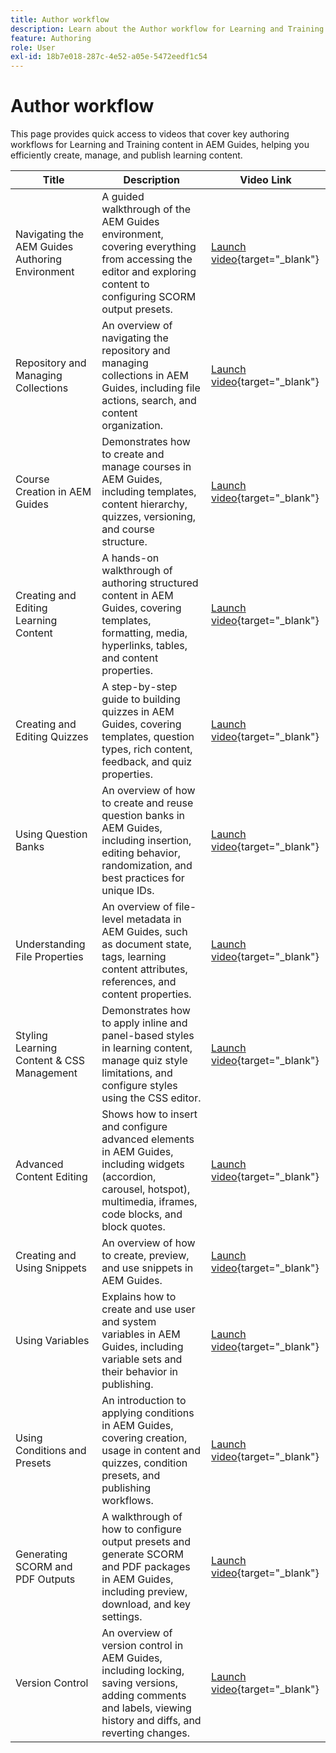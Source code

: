 ```yaml
---
title: Author workflow
description: Learn about the Author workflow for Learning and Training content in Experience Manager Guides.
feature: Authoring
role: User
exl-id: 18b7e018-287c-4e52-a05e-5472eedf1c54
---
```

# Author workflow

This page provides quick access to videos that cover key authoring workflows for Learning and Training content in AEM Guides, helping you efficiently create, manage, and publish learning content.

| Title | Description | Video Link |
|-------|-------------|------------|
| Navigating the AEM Guides Authoring Environment | A guided walkthrough of the AEM Guides environment, covering everything from accessing the editor and exploring content to configuring SCORM output presets. | [Launch video](https://video.tv.adobe.com/v/3469540/aem-guides-learning-content){target="_blank"} |
| Repository and Managing Collections | An overview of navigating the repository and managing collections in AEM Guides, including file actions, search, and content organization. | [Launch video](https://video.tv.adobe.com/v/3469539/learning-content-aem-guides){target="_blank"} |
| Course Creation in AEM Guides | Demonstrates how to create and manage courses in AEM Guides, including templates, content hierarchy, quizzes, versioning, and course structure. | [Launch video](https://video.tv.adobe.com/v/3469537/aem-guides-learning-content){target="_blank"} |
| Creating and Editing Learning Content | A hands-on walkthrough of authoring structured content in AEM Guides, covering templates, formatting, media, hyperlinks, tables, and content properties. | [Launch video](https://video.tv.adobe.com/v/3469535/learning-content-aem-guides){target="_blank"} |
| Creating and Editing Quizzes | A step-by-step guide to building quizzes in AEM Guides, covering templates, question types, rich content, feedback, and quiz properties. | [Launch video](https://video.tv.adobe.com/v/3469541/aem-guides-learning-content){target="_blank"} |
| Using Question Banks | An overview of how to create and reuse question banks in AEM Guides, including insertion, editing behavior, randomization, and best practices for unique IDs. | [Launch video](https://video.tv.adobe.com/v/3469313/aem-guides-learning-content){target="_blank"} |
| Understanding File Properties | An overview of file-level metadata in AEM Guides, such as document state, tags, learning content attributes, references, and content properties. | [Launch video](https://video.tv.adobe.com/v/3469538/learning-content-aem-guides){target="_blank"} |
| Styling Learning Content & CSS Management | Demonstrates how to apply inline and panel-based styles in learning content, manage quiz style limitations, and configure styles using the CSS editor. | [Launch video](https://video.tv.adobe.com/v/3469533/aem-guides-learning-content){target="_blank"} |
| Advanced Content Editing | Shows how to insert and configure advanced elements in AEM Guides, including widgets (accordion, carousel, hotspot), multimedia, iframes, code blocks, and block quotes. | [Launch video](https://video.tv.adobe.com/v/3469531/learning-content-aem-guides){target="_blank"} |
| Creating and Using Snippets | An overview of how to create, preview, and use snippets in AEM Guides. | [Launch video](https://video.tv.adobe.com/v/3469534/learning-content-aem-guides){target="_blank"} |
| Using Variables | Explains how to create and use user and system variables in AEM Guides, including variable sets and their behavior in publishing. | [Launch video](https://video.tv.adobe.com/v/3469532/aem-guides-learning-content){target="_blank"} |
| Using Conditions and Presets | An introduction to applying conditions in AEM Guides, covering creation, usage in content and quizzes, condition presets, and publishing workflows. | [Launch video](https://video.tv.adobe.com/v/3469530/learning-content-aem-guides){target="_blank"} |
| Generating SCORM and PDF Outputs | A walkthrough of how to configure output presets and generate SCORM and PDF packages in AEM Guides, including preview, download, and key settings. | [Launch video](https://video.tv.adobe.com/v/3469529/aem-guides-learning-content){target="_blank"} |
| Version Control | An overview of version control in AEM Guides, including locking, saving versions, adding comments and labels, viewing history and diffs, and reverting changes. | [Launch video](https://video.tv.adobe.com/v/3469536/aem-guides-learning-content){target="_blank"} |
